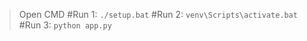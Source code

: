 >Open CMD
#Run 1: ```./setup.bat```
#Run 2: ```venv\Scripts\activate.bat```
#Run 3: ```python app.py```
